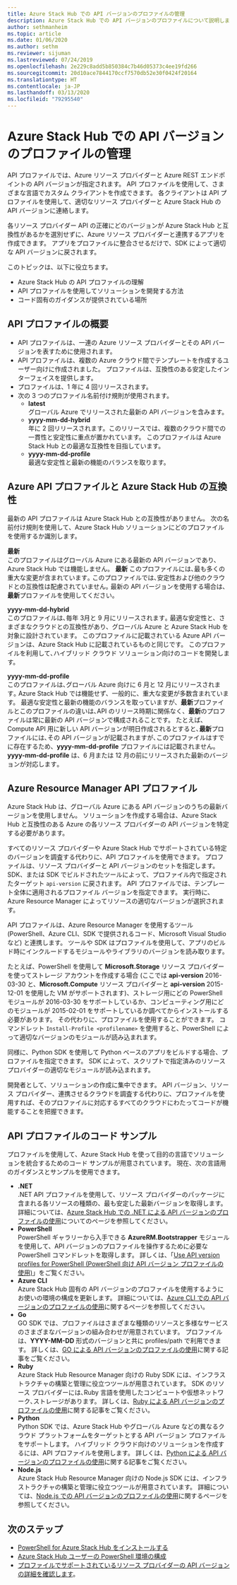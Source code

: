 ```yaml
---
title: Azure Stack Hub での API バージョンのプロファイルの管理
description: Azure Stack Hub での API バージョンのプロファイルについて説明します。
author: sethmanheim
ms.topic: article
ms.date: 01/06/2020
ms.author: sethm
ms.reviewer: sijuman
ms.lastreviewed: 07/24/2019
ms.openlocfilehash: 2e229c8add5b850384c7b46d05373c4ee19fd266
ms.sourcegitcommit: 20d10ace7844170ccf7570db52e30f0424f20164
ms.translationtype: HT
ms.contentlocale: ja-JP
ms.lasthandoff: 03/13/2020
ms.locfileid: "79295540"
---
```

# <a name="manage-api-version-profiles-in-azure-stack-hub"></a>Azure Stack Hub での API バージョンのプロファイルの管理

API プロファイルでは、Azure リソース プロバイダーと Azure REST エンドポイントの API バージョンが指定されます。 API プロファイルを使用して、さまざまな言語でカスタム クライアントを作成できます。 各クライアントは API プロファイルを使用して、適切なリソース プロバイダーと Azure Stack Hub の API バージョンに連絡します。

各リソース プロバイダー API の正確にどのバージョンが Azure Stack Hub と互換性があるかを選別せずに、Azure リソース プロバイダーと連携するアプリを作成できます。 アプリをプロファイルに整合させるだけで、SDK によって適切な API バージョンに戻されます。

このトピックは、以下に役立ちます。

- Azure Stack Hub の API プロファイルの理解
- API プロファイルを使用してソリューションを開発する方法
- コード固有のガイダンスが提供されている場所

## <a name="summary-of-api-profiles"></a>API プロファイルの概要

- API プロファイルは、一連の Azure リソース プロバイダーとその API バージョンを表すために使用されます。
- API プロファイルは、複数の Azure クラウド間でテンプレートを作成するユーザー向けに作成されました。 プロファイルは、互換性のある安定したインターフェイスを提供します。
- プロファイルは、1 年に 4 回リリースされます。
- 次の 3 つのプロファイル名前付け規則が使用されます。
  - **latest**  
        グローバル Azure でリリースされた最新の API バージョンを含みます。
  - **yyyy-mm-dd-hybrid**  
    年に 2 回リリースされます。このリリースでは、複数のクラウド間での一貫性と安定性に重点が置かれています。 このプロファイルは Azure Stack Hub との最適な互換性を目指しています。
  - **yyyy-mm-dd-profile** <br>
    最適な安定性と最新の機能のバランスを取ります。

## <a name="azure-api-profiles-and-azure-stack-hub-compatibility"></a>Azure API プロファイルと Azure Stack Hub の互換性

最新の API プロファイルは Azure Stack Hub との互換性がありません。 次の名前付け規則を使用して、Azure Stack Hub ソリューションにどのプロファイルを使用するか識別します。

**最新**  
このプロファイルはグローバル Azure にある最新の API バージョンであり、Azure Stack Hub では機能しません。 **最新** このプロファイルには､最も多くの重大な変更が含まれています｡ このプロファイルでは､安定性および他のクラウドとの互換性は配慮されていません｡ 最新の API バージョンを使用する場合は､**最新**プロファイルを使用してください。

**yyyy-mm-dd-hybrid**  
このプロファイルは､毎年 3月と 9 月にリリースされます｡ 最適な安定性と、さまざまなクラウドとの互換性があり、グローバル Azure と Azure Stack Hub を対象に設計されています。 このプロファイルに記載されている Azure API バージョンは、Azure Stack Hub に記載されているものと同じです。 このプロファイルを利用して､ハイブリッド クラウド ソリューション向けのコードを開発します。

**yyyy-mm-dd-profile**  
このプロファイルは､グローバル Azure 向けに 6 月と 12 月にリリースされます｡ Azure Stack Hub では機能せず、一般的に、重大な変更が多数含まれています。 最適な安定性と最新の機能のバランスを取っていますが、**最新**プロファイルとこのプロファイルの違いは､API のリリース時期に関係なく、**最新**のプロファイルは常に最新の API バージョンで構成されることです。 たとえば､Compute API 用に新しい API バージョンが明日作成されるとすると､**最新**プロファイルには､その API バージョンが記載されますが､このプロファイルはすでに存在するため、**yyyy-mm-dd-profile** プロファイルには記載されません｡ **yyyy-mm-dd-profile** は、6 月または 12 月の前にリリースされた最新のバージョンが対応します｡

## <a name="azure-resource-manager-api-profiles"></a>Azure Resource Manager API プロファイル

Azure Stack Hub は、グローバル Azure にある API バージョンのうちの最新バージョンを使用しません。 ソリューションを作成する場合は、Azure Stack Hub と互換性のある Azure の各リソース プロバイダーの API バージョンを特定する必要があります。

すべてのリソース プロバイダーや Azure Stack Hub でサポートされている特定のバージョンを調査する代わりに、API プロファイルを使用できます。 プロファイルは、リソース プロバイダーと API バージョンのセットを指定します。 SDK、または SDK でビルドされたツールによって、プロファイル内で指定されたターゲット `api-version` に戻されます。 API プロファイルでは、テンプレート全体に適用されるプロファイル バージョンを指定できます。 実行時に、Azure Resource Manager によってリソースの適切なバージョンが選択されます。

API プロファイルは、Azure Resource Manager を使用するツール (PowerShell、Azure CLI、SDK で提供されるコード、Microsoft Visual Studio など) と連携します。 ツールや SDK はプロファイルを使用して、アプリのビルド時にインクルードするモジュールやライブラリのバージョンを読み取ります。

たとえば、PowerShell を使用して **Microsoft.Storage** リソース プロバイダーを使ってストレージ アカウントを作成する場合 (ここでは **api-version** 2016-03-30 と、**Microsoft.Compute** リソース プロバイダーと **api-version** 2015-12-01 を使用した VM がサポートされます)、ストレージ用にどの PowerShell モジュールが 2016-03-30 をサポートしているか、コンピューティング用にどのモジュールが 2015-02-01 をサポートしているか調べてからインストールする必要があります。 その代わりに、プロファイルを使用することができます。 コマンドレット `Install-Profile <profilename>` を使用すると、PowerShell によって適切なバージョンのモジュールが読み込まれます。

同様に、Python SDK を使用して Python ベースのアプリをビルドする場合、プロファイルを指定できます。 SDK によって、スクリプトで指定済みのリソース プロバイダーの適切なモジュールが読み込まれます。

開発者として、ソリューションの作成に集中できます。 API バージョン、リソース プロバイダー、連携させるクラウドを調査する代わりに、プロファイルを使用すれば、そのプロファイルに対応するすべてのクラウドにわたってコードが機能することを把握できます。

## <a name="api-profile-code-samples"></a>API プロファイルのコード サンプル

プロファイルを使用して、Azure Stack Hub を使って目的の言語でソリューションを統合するためのコード サンプルが用意されています。 現在、次の言語用のガイダンスとサンプルを使用できます。

- **.NET** <br>
.NET API プロファイルを使用して、リソース プロバイダーのパッケージに含まれる各リソースの種類の、最も安定した最新バージョンを取得します。 詳細については、[Azure Stack Hub での .NET による API バージョンのプロファイルの使用](azure-stack-version-profiles-net.md)についてのページを参照してください。
- **PowerShell**  
PowerShell ギャラリーから入手できる **AzureRM.Bootstrapper** モジュールを使用して、API バージョンのプロファイルを操作するために必要な PowerShell コマンドレットを取得します。 詳しくは、「[Use API version profiles for PowerShell (PowerShell 向け API バージョン プロファイルの使用)](azure-stack-version-profiles-powershell.md)」をご覧ください。
- **Azure CLI**  
Azure Stack Hub 固有の API バージョンのプロファイルを使用するようにお使いの環境の構成を更新します。 詳細については、[Azure CLI での API バージョンのプロファイルの使用](azure-stack-version-profiles-azurecli2.md)に関するページを参照してください。
- **Go**  
GO SDK では、プロファイルはさまざまな種類のリソースと多様なサービスのさまざまなバージョンの組み合わせが用意されています。 プロファイルは、**YYYY-MM-DD** 形式のバージョンと共に profiles/path で利用できます。 詳しくは、[GO による API バージョンのプロファイルの使用](azure-stack-version-profiles-go.md)に関する記事をご覧ください。
- **Ruby**  
Azure Stack Hub Resource Manager 向けの Ruby SDK には、インフラストラクチャの構築と管理に役立つツールが用意されています。 SDK のリソース プロバイダーには､Ruby 言語を使用したコンピュートや仮想ネットワーク､ストレージがあります。 詳しくは、[Ruby による API バージョンのプロファイルの使用](azure-stack-version-profiles-ruby.md)に関する記事をご覧ください。
- **Python**  
Python SDK では、Azure Stack Hub やグローバル Azure などの異なるクラウド プラットフォームをターゲットとする API バージョン プロファイルをサポートします。 ハイブリッド クラウド向けのソリューションを作成するには、API プロファイルを使用します。 詳しくは、[Python による API バージョンのプロファイルの使用](azure-stack-version-profiles-python.md)に関する記事をご覧ください。
- **Node.js**  
Azure Stack Hub Resource Manager 向けの Node.js SDK には、インフラストラクチャの構築と管理に役立つツールが用意されています。 詳細については、[Node.js での API バージョンのプロファイルの使用](azure-stack-version-profile-nodejs.md)に関するページを参照してください。

## <a name="next-steps"></a>次のステップ

- [PowerShell for Azure Stack Hub をインストールする](../operator/azure-stack-powershell-install.md)
- [Azure Stack Hub ユーザーの PowerShell 環境の構成](azure-stack-powershell-configure-user.md)
- [プロファイルでサポートされているリソース プロバイダーの API バージョンの詳細を確認します](azure-stack-profiles-azure-resource-manager-versions.md)。
